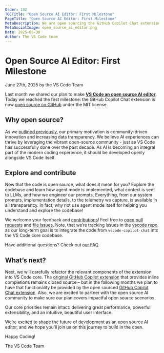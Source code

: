 ```yaml
---
Order: 102
TOCTitle: "Open Source AI Editor: First Milestone"
PageTitle: "Open Source AI Editor: First Milestone"
MetaDescription: We are open sourcing the GitHub Copilot Chat extension. It’s the first milestone in making VS Code an open source AI editor.
MetaSocialImage: open_source_ai_editor.png
Date: 2025-06-30
Author: The VS Code team
---
```


# Open Source AI Editor: First Milestone

June 27th, 2025 by the VS Code Team

Last month we shared our plan to make [**VS Code an open source AI editor**]( https://code.visualstudio.com/blogs/2025/05/19/openSourceAIEditor). Today we reached the first milestone: the GitHub Copilot Chat extension is now [open source on GitHub](http://github.com/microsoft/vscode-copilot-chat) under the MIT license.

## Why open source?

As we [outlined previously](https://code.visualstudio.com/blogs/2025/05/19/openSourceAIEditor), our primary motivation is community-driven innovation and increasing data transparency. We believe AI experiences can thrive by leveraging the vibrant open-source community - just as VS Code has successfully done over the past decade. As AI is becoming an integral part of the modern coding experience, it should be developed openly alongside VS Code itself.

## Explore and contribute

Now that the code is open source, what does it mean for you? Explore the codebase and learn how agent mode is implemented, what context is sent to LLMs, and how we engineer our prompts. Everything, from our system prompts, implementation details, to the telemetry we capture, is available in all transparency. In fact, why not use agent mode itself for helping you understand and explore the codebase!

We welcome your feedback and [contributions](https://github.com/microsoft/vscode-copilot-chat/blob/main/CONTRIBUTING.md)! Feel free to [open pull requests]( https://github.com/microsoft/vscode-copilot-chat/pulls) and [file issues](https://github.com/microsoft/vscode/issues). Note, that we’re tracking issues in the [vscode repo](https://github.com/microsoft/vscode/issues), as our long-term goal is to integrate the code from `vscode-copilot-chat` into the VS Code core codebase.

Have additional questions? Check out [our FAQ]( https://code.visualstudio.com/docs/supporting/FAQ).

## What’s next?

Next, we will carefully refactor the relevant components of the extension into VS Code core. The [original GitHub Copilot extension]( https://marketplace.visualstudio.com/items?itemName=GitHub.copilot) that provides inline completions remains closed source – but in the following months we plan to have that functionality be provided by the open sourced [GitHub Copilot Chat extension](https://marketplace.visualstudio.com/items?itemName=GitHub.copilot-chat). Also, we are excited to partner with the open source AI community to make sure our plan covers impactful open source scenarios.

Our core priorities remain intact: delivering great performance, powerful extensibility, and an intuitive, beautiful user interface.

We’re excited to shape the future of development as an open source AI editor, and we hope you’ll join us on this journey to build in the open.

Happy Coding!

The VS Code Team
